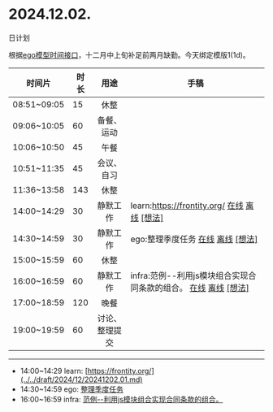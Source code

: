 # 2024.12.02.
日计划

根据[ego模型时间接口](https://gitee.com/hyg/blog/blob/master/timeflow.md)，十二月中上旬补足前两月缺勤。今天绑定模版1(1d)。

| 时间片 | 时长 | 用途 | 手稿 |
| --- | --- | :---: | --- |
| 08:51~09:05 | 15 | 休整 |  |
| 09:06~10:05 | 60 | 备餐、运动 |  |
| 10:06~10:50 | 45 | 午餐 |  |
| 10:51~11:35 | 45 | 会议、自习 |  |
| 11:36~13:58 | 143 | 休整 |  |
| 14:00~14:29 | 30 | 静默工作 | learn:https://frontity.org/ [在线](http://simp.ly/p/8t3vlk) [离线](../../draft/2024/12/20241202140000.md) <a href="mailto:huangyg@mars22.com?subject=关于2024.12.02.[learn:https://frontity.org/]任务&body=日期: 20241202%0D%0A序号: 5%0D%0A手稿:../../draft/2024/12/20241202140000.md%0D%0A---请勿修改邮件主题及以上内容 从下一行开始写您的想法---%0D%0A">[想法]</a> |
| 14:30~14:59 | 30 | 静默工作 | ego:整理季度任务 [在线](http://simp.ly/p/5k9gJy) [离线](../../draft/2024/12/20241202143000.md) <a href="mailto:huangyg@mars22.com?subject=关于2024.12.02.[ego:整理季度任务]任务&body=日期: 20241202%0D%0A序号: 6%0D%0A手稿:../../draft/2024/12/20241202143000.md%0D%0A---请勿修改邮件主题及以上内容 从下一行开始写您的想法---%0D%0A">[想法]</a> |
| 15:00~15:59 | 60 | 休整 |  |
| 16:00~16:59 | 60 | 静默工作 | infra:范例--利用js模块组合实现合同条款的组合。 [在线](http://simp.ly/p/4QDThK) [离线](../../draft/2024/12/20241202160000.md) <a href="mailto:huangyg@mars22.com?subject=关于2024.12.02.[infra:范例--利用js模块组合实现合同条款的组合。]任务&body=日期: 20241202%0D%0A序号: 8%0D%0A手稿:../../draft/2024/12/20241202160000.md%0D%0A---请勿修改邮件主题及以上内容 从下一行开始写您的想法---%0D%0A">[想法]</a> |
| 17:00~18:59 | 120 | 晚餐 |  |
| 19:00~19:59 | 60 | 讨论、整理提交 |  |

---

- 14:00~14:29	learn: [https://frontity.org/](../../draft/2024/12/20241202.01.md)
- 14:30~14:59	ego: [整理季度任务](../../draft/2024/12/20241202.02.md)
- 16:00~16:59	infra: [范例--利用js模块组合实现合同条款的组合。](../../draft/2024/12/20241202.03.md)
